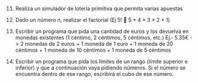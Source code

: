 11. Realiza un simulador de lotería primitiva que permita varias apuestas

12. Dado un número n, realizar el factorial (Ej 5!  5 * 4 * 3 * 2 * 1)

13. Escribir un programa que pida una cantidad de euros y los devuelva en monedas existentes
    (1 céntimo, 2 céntimos, 5 céntimos, etc.)
    Ej.‐ 5.35€ -> 2 monedas de 2 euros + 1 moneda de 1 euro + 1 moneda de 20 céntimos + 1 moneda
    de 10 céntimos + 1 moneda de 5 céntimos

14. Escribir un programa que pida los límites de un rango (límite superior e inferior) y que a
    continuación vaya pidiendo números.
    Si el número se encuentra dentro de ese rango, escribirá el cubo de ese número.